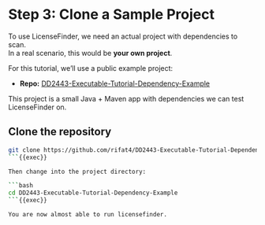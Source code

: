 # Step 3: Clone a Sample Project

To use LicenseFinder, we need an actual project with dependencies to scan.  
In a real scenario, this would be **your own project**.


For this tutorial, we’ll use a public example project:

- **Repo:** [DD2443-Executable-Tutorial-Dependency-Example](https://github.com/rifat4/DD2443-Executable-Tutorial-Dependency-Example)

This project is a small Java + Maven app with dependencies we can test LicenseFinder on.

## Clone the repository

```bash
git clone https://github.com/rifat4/DD2443-Executable-Tutorial-Dependency-Example
```{{exec}}

Then change into the project directory:

```bash
cd DD2443-Executable-Tutorial-Dependency-Example
```{{exec}}

You are now almost able to run licensefinder.